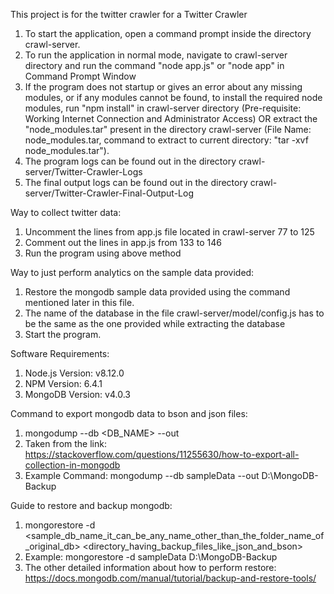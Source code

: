 This project is for the twitter crawler for a Twitter Crawler

1. To start the application, open a command prompt inside the directory crawl-server.
2. To run the application in normal mode, navigate to crawl-server directory and run the command "node app.js" or "node app" in Command Prompt Window
3. If the program does not startup or gives an error about any missing modules, or if any modules cannot be found, to install the required node modules, run "npm install" in crawl-server directory (Pre-requisite: Working Internet Connection and Administrator Access) OR extract the "node_modules.tar" present in the directory crawl-server (File Name: node_modules.tar, command to extract to current directory: "tar -xvf node_modules.tar"). 
4. The program logs can be found out in the directory crawl-server/Twitter-Crawler-Logs
5. The final output logs can be found out in the directory crawl-server/Twitter-Crawler-Final-Output-Log

Way to collect twitter data:
1. Uncomment the lines from app.js file located in crawl-server 77 to 125
2. Comment out the lines in app.js from 133 to 146
3. Run the program using above method

Way to just perform analytics on the sample data provided:
1. Restore the mongodb sample data provided using the command mentioned later in this file.
2. The name of the database in the file crawl-server/model/config.js has to be the same as the one provided while extracting the database
2. Start the program.

Software Requirements:
1. Node.js Version: v8.12.0
2. NPM Version: 6.4.1
3. MongoDB Version: v4.0.3

Command to export mongodb data to bson and json files:
1. mongodump --db <DB_NAME> --out <path to backup>
2. Taken from the link: https://stackoverflow.com/questions/11255630/how-to-export-all-collection-in-mongodb
3. Example Command: mongodump --db sampleData --out D:\MongoDB-Backup

Guide to restore and backup mongodb:
1. mongorestore -d <sample_db_name_it_can_be_any_name_other_than_the_folder_name_of_original_db> <directory_having_backup_files_like_json_and_bson>
2. Example: mongorestore -d sampleData D:\MongoDB-Backup
3. The other detailed information about how to perform restore: https://docs.mongodb.com/manual/tutorial/backup-and-restore-tools/

